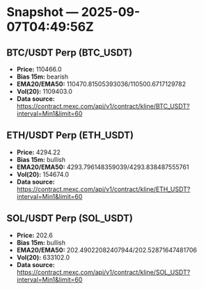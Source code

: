 # Snapshot — 2025-09-07T04:49:56Z

## BTC/USDT Perp (BTC_USDT)
- **Price:** 110466.0
- **Bias 15m:** bearish
- **EMA20/EMA50:** 110470.81505393036/110500.6717129782
- **Vol(20):** 1109403.0
- **Data source:** https://contract.mexc.com/api/v1/contract/kline/BTC_USDT?interval=Min1&limit=60

## ETH/USDT Perp (ETH_USDT)
- **Price:** 4294.22
- **Bias 15m:** bullish
- **EMA20/EMA50:** 4293.796148359039/4293.838487555761
- **Vol(20):** 154674.0
- **Data source:** https://contract.mexc.com/api/v1/contract/kline/ETH_USDT?interval=Min1&limit=60

## SOL/USDT Perp (SOL_USDT)
- **Price:** 202.6
- **Bias 15m:** bullish
- **EMA20/EMA50:** 202.49022082407944/202.52871647481706
- **Vol(20):** 633102.0
- **Data source:** https://contract.mexc.com/api/v1/contract/kline/SOL_USDT?interval=Min1&limit=60
